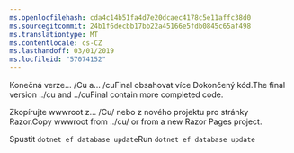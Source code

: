 ```yaml
---
ms.openlocfilehash: cda4c14b51fa4d7e20dcaec4178c5e11affc38d0
ms.sourcegitcommit: 24b1f6decbb17bb22a45166e5fdb0845c65af498
ms.translationtype: MT
ms.contentlocale: cs-CZ
ms.lasthandoff: 03/01/2019
ms.locfileid: "57074152"
---
```

<span data-ttu-id="be001-101">Konečná verze... /Cu a... /cuFinal obsahovat více Dokončený kód.</span><span class="sxs-lookup"><span data-stu-id="be001-101">The final version ../cu and ../cuFinal contain more completed code.</span></span>

<span data-ttu-id="be001-102">Zkopírujte wwwroot z... /Cu/ nebo z nového projektu pro stránky Razor.</span><span class="sxs-lookup"><span data-stu-id="be001-102">Copy wwwroot from ../cu/ or from a new Razor Pages project.</span></span>

<span data-ttu-id="be001-103">Spustit `dotnet ef database update`</span><span class="sxs-lookup"><span data-stu-id="be001-103">Run `dotnet ef database update`</span></span>
